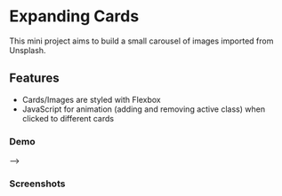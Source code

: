 # Expanding Cards

This mini project aims to build a small carousel of images imported from Unsplash.

## Features

- Cards/Images are styled with Flexbox
- JavaScript for animation (adding and removing active class) when clicked to different cards

### Demo

-->

### Screenshots

<!-- ![Food Web](https://github.com/LokeshPereiro/HTML-CSS-JavaScript_Apps/blob/main/10-ModernWebs/Food%20Web/wireframe/toggleMenu.png?raw=true)

![Food Web](https://github.com/LokeshPereiro/HTML-CSS-JavaScript_Apps/blob/main/10-ModernWebs/Food%20Web/wireframe/hoverPhotos.png?raw=true) -->
